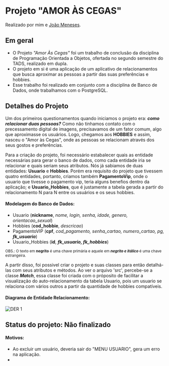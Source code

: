 # Projeto "AMOR ÀS CEGAS"

Realizado por mim e [João Meneses](https://github.com/JGMeneses).

<h2> Em geral </h2>

- O Projeto *"Amor Às Cegas"* foi um trabalho de conclusão da disciplina de Programação Orientada a Objetos, ofertada no segundo semestre do TADS, realizado em dupla.
- O projeto em si é uma aplicação de um aplicativo de relacionamentos que busca aproximar as pessoas a partir das suas preferências e hobbies.
- Esse trabalho foi realizado em conjunto com a disciplina de Banco de Dados, onde trabalhamos com o PostgreSQL.


<h2> Detalhes do Projeto </h2>

Um dos primeiros questionamentos quando iniciamos o projeto era: ***como relacionar duas pessoas?*** Como não tinhamos contato com o precessamento digital de imagens, precisavamos de um fator comum, algo que aproximasse os usuários. Logo, chegamos aos **HOBBIES** e assim, nasceu o "Amor às Cegas", onde as pessoas se relacionam através dos seus gostos e preferências.

Para a criação do projeto, foi necessário estabalecer quais as entidade necessárias para gerar o banco de dados, como cada entidade iria se relacionar e quais seriam seus atributos. Nós já sabiamos de duas entidades: **Usuario** e **Hobbies**. Porém era requisito do projeto que tivessem quatro entidades, portanto, criamos também **PagamentoVip**, onde o usuario que tivesse o pagamento vip, teria alguns benefios dentro da aplicação; e **Usuario_Hobbies**, que é justamente a tabela gerada a partir do relacionamento N para N entre os usuários e os seus hobbies.

#### Modelagem do Banco de Dados:

- Usuario (**nickname**, _nome, login, senha, idade, genero, orientacao_sexual_)
- Hobbies (**cod_hobbie**, _descricao_)
- PagamentoVIP (**cpf**, _cod_pagamento, senha_cartao, numero_cartao, pg, **fk_usuario**_)
- Usuario_Hobbies (**id**, **_fk_usuario, fk_hobbies_**)

<sub> OBS.: O texto em **negrito** é uma chave primária e aquele em **_negrito e itálico_** é uma chave estrangeira.</sub>

A partir disso, foi possivel criar o projeto e suas classes para então detalhá-las com seus atributos e métodos. Ao ver o arquivo 'src', percebe-se a classe **_Match_**, essa classe foi criada com o próposito de facilitar a visualização do auto-relacionamento da tabela Usuario, pois um usuario se relaciona com vários outros a partir da quantidade de hobbies compatíveis.

#### Diagrama de Entidade Relacionamento: 

![DER 1](https://user-images.githubusercontent.com/128005290/226071582-53a93be3-7205-4dd2-9d55-e9fa18c452c8.png)

<h2>Status do projeto: Não finalizado</h2>

#### Motivos: 

- Ao excluir um usuário, deveria sair do "MENU USUARIO", gera um erro na aplicação.
- 
